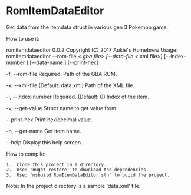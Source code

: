 # RomItemDataEditor

Get data from the itemdata struct in various gen 3 Pokemon game.

How to use it:

romitemdataeditor 0.0.2
Copyright (C) 2017 Aukie's Homebrew
Usage: romitemdataeditor --rom-file <*.gba file> [--data-file <*.xml file>]
[--index-number <index number>] [--data-name <datamember name>] [--print-hex]

  -f, --rom-file        Required. Path of the GBA ROM.

  -x, --xml-file        (Default: data.xml) Path of the XML file.

  -i, --index-number    Required. (Default: 0) Index of the item.

  -v, --get-value       Struct name to get value from.

  --print-hex           Print hexidecimal value.

  -n, --get-name        Get item name.

  --help                Display this help screen.
  
  How to compile:
  
    1.  Clone this project in a directory.
    2.  Use: 'nuget restore' to download the dependencies.
    3.  Use: 'msbuild RomItemDataEditor.sln' to build the project.

Note:
In the project directory is a sample 'data.xml' file.
